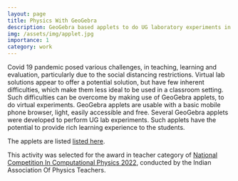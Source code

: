 ```yaml
---
layout: page
title: Physics With GeoGebra
description: GeoGebra based applets to do UG laboratory experiments in electricity.
img: /assets/img/applet.jpg
importance: 1
category: work
---
```


Covid 19 pandemic posed various challenges, in teaching, learning and evaluation, particularly due to the social distancing restrictions. Virtual lab solutions appear to offer a potential solution, but have few inherent difficulties, which make them less ideal to be used in a classroom setting. Such difficulties  can be overcome by making use of GeoGebra applets, to do virtual experiments. GeoGebra applets are usable with a basic mobile phone browser, light, easily accessible and free.  Several GeoGebra applets were developed to perform UG lab experiments. Such applets have the potential to provide rich learning experience to the students.

The applets are listed <a href="https://sites.google.com/view/geogebra-experiments/electricity-experiments?authuser=0" target="_blank">listed here</a>.

This activity was selected for the award in teacher category of <a href="https://www.indapt.org/docs/noticeboard/results-ncicp-2022.pdf#page=2" target="_blank">National Competition In Computational Physics 2022</a>, conducted by the Indian Association Of Physics Teachers.


 
